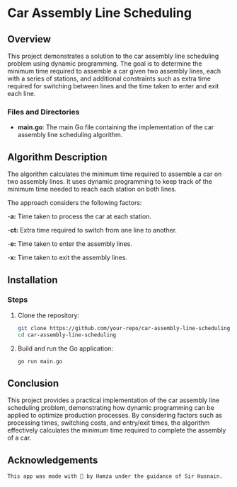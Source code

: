 # Car Assembly Line Scheduling 

## Overview
This project demonstrates a solution to the car assembly line scheduling problem using dynamic programming. The goal is to determine the minimum time required to assemble a car given two assembly lines, each with a series of stations, and additional constraints such as extra time required for switching between lines and the time taken to enter and exit each line.

### Files and Directories

- **main.go**: The main Go file containing the implementation of the car assembly line scheduling algorithm.

## Algorithm Description
The algorithm calculates the minimum time required to assemble a car on two assembly lines. It uses dynamic programming to keep track of the minimum time needed to reach each station on both lines.

The approach considers the following factors:

-**a:** Time taken to process the car at each station.

-**ct:** Extra time required to switch from one line to another.

-**e:** Time taken to enter the assembly lines.

-**x:** Time taken to exit the assembly lines.


## Installation


### Steps
1. Clone the repository:
    ```sh
    git clone https://github.com/your-repo/car-assembly-line-scheduling.git
    cd car-assembly-line-scheduling

    ```
2. Build and run the Go application:
     ```sh
    go run main.go

    ```

## Conclusion

This project provides a practical implementation of the car assembly line scheduling problem, demonstrating how dynamic programming can be applied to optimize production processes. By considering factors such as processing times, switching costs, and entry/exit times, the algorithm effectively calculates the minimum time required to complete the assembly of a car.
## Acknowledgements

```bash
This app was made with 💖 by Hamza under the guidance of Sir Husnain.
```
